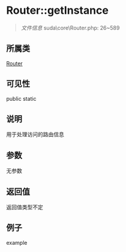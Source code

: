 # Router::getInstance

> *文件信息* suda\core\Router.php: 26~589
## 所属类 

[Router](../Router.md)

## 可见性

  public  static
## 说明

用于处理访问的路由信息

## 参数

无参数

## 返回值
返回值类型不定

## 例子

example